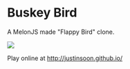 Buskey Bird
===========

A MelonJS made "Flappy Bird" clone.

![](http://puu.sh/oOOeW/cd3581d33a.png)

Play online at http://justinsoon.github.io/
